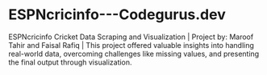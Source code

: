 # ESPNcricinfo---Codegurus.dev
ESPNcricinfo Cricket Data Scraping and Visualization | Project by: Maroof Tahir and Faisal Rafiq | This project offered valuable insights into handling real-world data, overcoming challenges like missing values, and presenting the final output through visualization.
